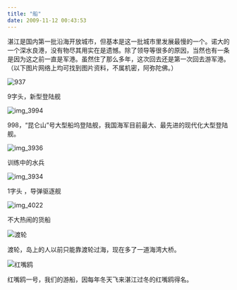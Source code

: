 ```yaml
---
title: "船"
date: 2009-11-12 00:43:53
---
```


湛江是国内第一批沿海开放城市，但基本是这一批城市里发展最慢的一个。诺大的一个深水良港，没有物尽其用实在是遗憾。除了领导等很多的原因，当然也有一条是因为这之前一直是军港。虽然住了那么多年，这次回去还是第一次回去游军港。（以下图片网络上均可找到图片资料，不属机密，阿弥陀佛。） 

![937](../../../images/2009/937.jpg "937")

9字头，新型登陆舰

![img_3994](../../../images/2009/img_3994.jpg "img_3994")

998，“昆仑山”号大型船坞登陆舰，我国海军目前最大、最先进的现代化大型登陆舰。

![img_3936](../../../images/2009/img_3936.jpg "img_3936")

训练中的水兵

![img_3934](../../../images/2009/img_3934.jpg "img_3934")

1字头 ，导弹驱逐舰

![img_4022](../../../images/2009/img_4022.jpg "img_4022")

不大热闹的货船

![渡轮](../../../images/2009/e6b8a1e8bdae.jpg "渡轮")

渡轮，岛上的人以前只能靠渡轮过海，现在多了一道海湾大桥。

![红嘴鸥](../../../images/2009/img_3892.jpg "红嘴鸥")

红嘴鸥一号，我们的游船，因每年冬天飞来湛江过冬的红嘴鸥得名。